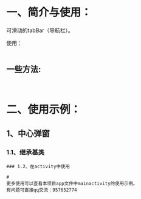 # 一、简介与使用：
可滑动的tabBar（导航栏）。

使用：
```

```

## 一些方法:
```
  
```

# 二、使用示例：
## 1、中心弹窗
### 1.1、继承基类

```
### 1.2、在activity中使用

#
更多使用可以查看本项目app文件中mainactivity的使用示例。
有问题可直接qq交流：957652774
